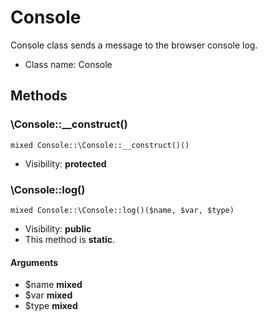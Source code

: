 Console
===============

Console class sends a message to the browser console log.




* Class name: Console







Methods
-------


### \Console::__construct()

```
mixed Console::\Console::__construct()()
```





* Visibility: **protected**



### \Console::log()

```
mixed Console::\Console::log()($name, $var, $type)
```





* Visibility: **public**
* This method is **static**.

#### Arguments

* $name **mixed**
* $var **mixed**
* $type **mixed**


